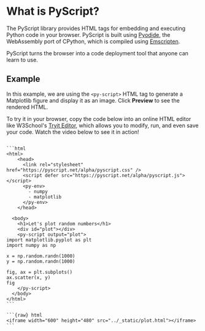 # What is PyScript?

The PyScript library provides HTML tags for embedding and executing Python code in your browser. PyScript is built using [Pyodide](https://pyodide.org/en/stable/), the WebAssembly port of CPython, which is compiled using [Emscripten](https://emscripten.org/).

PyScript turns the browser into a code deployment tool that anyone can learn to use.

## Example

In this example, we are using the `<py-script>` HTML tag to generate a Matplotlib figure and display it as an image.
Click **Preview** to see the rendered HTML.

To try it in your browser, copy the code below into an online HTML editor like W3School's [Tryit Editor](https://www.w3schools.com/html/tryit.asp?filename=tryhtml_default_default), which allows you to modify, run, and even save your code. Watch the video below to see it in action!

```{youtube} ZtC7TCt_LhU
```

````{tabbed} HTML Source
```html
<html>
    <head>
      <link rel="stylesheet" href="https://pyscript.net/alpha/pyscript.css" />
      <script defer src="https://pyscript.net/alpha/pyscript.js"></script>
      <py-env>
        - numpy
        - matplotlib
      </py-env>
    </head>

  <body>
    <h1>Let's plot random numbers</h1>
    <div id="plot"></div>
    <py-script output="plot">
import matplotlib.pyplot as plt
import numpy as np

x = np.random.randn(1000)
y = np.random.randn(1000)

fig, ax = plt.subplots()
ax.scatter(x, y)
fig
    </py-script>
  </body>
</html>
```
````

````{tabbed} Preview
```{raw} html
<iframe width="600" height="480" src="../_static/plot.html"></iframe>
```
````
